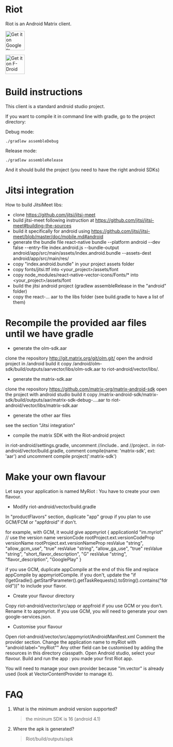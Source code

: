 Riot
=======

 Riot is an Android Matrix client.
  		  
 [<img src="https://play.google.com/intl/en_us/badges/images/generic/en_badge_web_generic.png" alt="Get it on Google Play" height="60">](https://play.google.com/store/apps/details?id=im.vector.alpha&hl=en&utm_source=global_co&utm_medium=prtnr&utm_content=Mar2515&utm_campaign=PartBadge&pcampaignid=MKT-Other-global-all-co-prtnr-py-PartBadge-Mar2515-1)	
   
 [<img src="https://f-droid.org/badge/get-it-on.png" alt="Get it on F-Droid" height="60">](https://f-droid.org/app/im.vector.alpha)
 

Build instructions
==================

This client is a standard android studio project.

If you want to compile it in command line with gradle, go to the project directory:

Debug mode:

`./gradlew assembleDebug`

Release mode:

`./gradlew assembleRelease`

And it should build the project (you need to have the right android SDKs)

Jitsi integration
==================

How to build JitsiMeet libs:
- clone https://github.com/jitsi/jitsi-meet
- build jitsi-meet following instruction at https://github.com/jitsi/jitsi-meet#building-the-sources
- build it specifically for android using https://github.com/jitsi/jitsi-meet/blob/master/doc/mobile.md#android
- generate the bundle file
    react-native bundle --platform android --dev false --entry-file index.android.js --bundle-output android/app/src/main/assets/index.android.bundle --assets-dest android/app/src/main/res/
- copy "index.android.bundle" in your project assets folder
- copy fonts/jitsi.ttf into <your_project>/assets/font
- copy node_modules/react-native-vector-icons/Fonts/* into <your_project>/assets/font
- build the jitsi android project (gradlew assembleRelease in the "android" folder)
- copy the react-... aar to the libs folder (see build.gradle to have a list of them)

Recompile the provided aar files until we have gradle 
======================================================

- generate the olm-sdk.aar

clone the repository http://git.matrix.org/git/olm.git/
open the android project in /android
build it
copy  /android/olm-sdk/build/outputs/aarvector/libs/olm-sdk.aar to riot-android/vector/libs/.
	
- generate the matrix-sdk.aar

clone the repository https://github.com/matrix-org/matrix-android-sdk
open the project with android studio
build it
copy /matrix-android-sdk/matrix-sdk/build/outputs/aar/matrix-sdk-debug-....aar to riot-android/vector/libs/matrix-sdk.aar
   
- generate the other aar files

see the section "Jitsi integration"
   
- compile the matrix SDK with the Riot-android project

in riot-android/settings.gradle, uncomment //include.. and //project..
in riot-android/vector/build.gradle, comment compile(name: 'matrix-sdk', ext: 'aar') and uncomment compile project(':matrix-sdk')

Make your own flavour
=====================

Let says your application is named MyRiot : You have to create your own flavour.

- Modify riot-android/vector/build.gradle

In "productFlavors" section, duplicate "app" group if you plan to use GCM/FCM or "appfdroid" if don't.

for example, with GCM, it would give
appmyriot {
    applicationId "im.myriot"
    // use the version name
    versionCode rootProject.ext.versionCodeProp
    versionName rootProject.ext.versionNameProp
    resValue "string", "allow_gcm_use", "true"
    resValue "string", "allow_ga_use", "true"
    resValue "string", "short_flavor_description", "G"
    resValue "string", "flavor_description", "GooglePlay"
}

if you use GCM, duplicate appCompile at the end of this file and replace appCompile by appmyriotCompile.
if you don't, update the "if (!getGradle().getStartParameter().getTaskRequests().toString().contains("fdroid"))" to include your flavor.

- Create your flavour directory

Copy riot-android/vector/src/app or appfroid if you use GCM or you don’t.
Rename it to appmyriot.
If you use GCM, you will need to generate your own google-services.json.

- Customise your flavour

Open riot-android/vector/src/appmyriot/AndroidManifest.xml
Comment the provider section.
Change the application name to myRiot with "android:label="myRiot""
Any other field can be customised by adding the resources in this directory classpath.
Open Android studio, select your flavour.
Build and run the app : you made your first Riot app.

You will need to manage your own provider because "im.vector" is already used (look at VectorContentProvider to manage it).

FAQ
===

1. What is the minimum android version supported?

    > the mininum SDK is 16 (android 4.1)

2. Where the apk is generated?

	> Riot/build/outputs/apk

